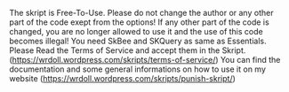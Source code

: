 The skript is Free-To-Use. Please do not change the author or any other part of the code exept from the options!
If any other part of the code is changed, you are no longer allowed to use it and the use of this code becomes illegal!
You need SkBee and SKQuery as same as Essentials.
Please Read the Terms of Service and accept them in the Skript. (https://wrdoll.wordpress.com/skripts/terms-of-service/)
You can find the documentation and some general informations on how to use it on my website (https://wrdoll.wordpress.com/skripts/punish-skript/)
